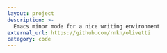 ```yaml
---
layout: project
description: >-
  Emacs minor mode for a nice writing environment
external_url: https://github.com/rnkn/olivetti
category: code
---
```

